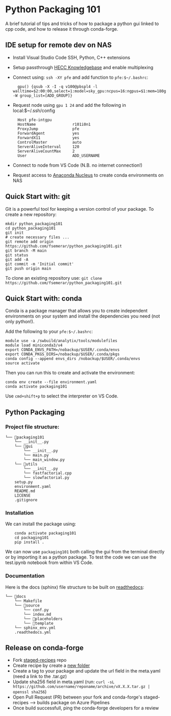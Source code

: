 # Python Packaging 101

A brief tutorial of tips and tricks of how to package a python gui linked to cpp code, 
and how to release it through conda-forge.


## IDE setup for remote dev on NAS

- Install Visual Studio Code SSH, Python, C++ extensions
- Setup passthrough [HECC Knowledgebase](https://www.nas.nasa.gov/hecc/support/kb/setting-up-ssh-passthrough_232.html) and enable multiplexing
- Connect using: `ssh -XY pfe` and add function to `pfe:$~/.bashrc`:

        gpu() {qsub -X -I -q v100@pbspl4 -l walltime=$2:00:00,select=1:model=sky_gpu:ncpus=16:ngpus=$1:mem=180g,place=vscatter:shared -W group_list=[ADD_GROUP]}

- Request node using `gpu 1 24` and add the following in local:$~/.ssh/config

        Host pfe-intgpu
        HostName                r101i0n1
        ProxyJump               pfe
        ForwardAgent            yes
        ForwardX11              yes
        ControlMaster           auto
        ServerAliveInterval     120
        ServerAliveCountMax     2
        User                    ADD_USERNAME

- Connect to node from VS Code (N.B. no internet connection!)
- Request access to [Anaconda Nucleus](https://www.nas.nasa.gov/hecc/support/kb/managing-and-installing-python-packages-in-conda-environments_627.html) to create conda environments on NAS


## Quick Start with: git

Git is a powerful tool for keeping a version control of your package. To create a new repository:

```
mkdir python_packaging101
cd python_packaging101
git init
# create necessary files ...
git remote add origin https://github.com/fsemerar/python_packaging101.git
git branch -M main
git status
git add -A
git commit -m 'Initial commit'
git push origin main
```

To clone an existing repository use: `git clone https://github.com/fsemerar/python_packaging101.git`


## Quick Start with: conda

Conda is a package manager that allows you to create independent environments on your system and 
install the dependencies you need (not only python!).

Add the following to your `pfe:$~/.bashrc`: 

```
module use -a /swbuild/analytix/tools/modulefiles
module load miniconda3/v4
export CONDA_ENVS_PATH=/nobackup/$USER/.conda/envs
export CONDA_PKGS_DIRS=/nobackup/$USER/.conda/pkgs
conda config --append envs_dirs /nobackup/$USER/.conda/envs
source activate
```

Then you can run this to create and activate the environment:

```
conda env create --file environment.yaml 
conda activate packaging101
```

Use `cmd+shift+p` to select the interpreter on VS Code. 


## Python Packaging

### Project file structure:
```
└── 📁packaging101
    └── __init__.py
    └── 📁gui
        └── __init__.py
        └── main.py
        └── main_window.py
    └── 📁utils
        └── __init__.py
        └── fastfactorial.cpp
        └── slowfactorial.py
    setup.py
    environment.yaml
    README.md
    LICENSE
    .gitignore
```

### Installation

We can install the package using: 

        conda activate packaging101
        cd packaging101
        pip install .

We can now use `packaging101` both calling the gui from the terminal directly or by importing it as a python package.
To test the code we can use the test.ipynb notebook from within VS Code.

### Documentation

Here is the docs (sphinx) file structure to be built on [readthedocs](https://readthedocs.org/):
```
└── 📁docs
    └── Makefile
    └── 📁source
        └── conf.py
        └── index.md
        └── 📁placeholders
        └── 📁template
    └── sphinx_env.yml
    .readthedocs.yml
```

## Release on conda-forge

- Fork [staged-recipes](https://github.com/conda-forge/staged-recipes) repo
- Create recipe by create a [new folder](https://github.com/fsemerar/staged-recipes/tree/packaging101/recipes)
- Create a tag to your package and update the url field in the meta.yaml (need a link to the .tar.gz)
- Update sha256 field in meta.yaml (run: `curl -sL https://github.com/username/reponame/archive/vX.X.X.tar.gz | openssl sha256`)
- Open Pull Request (PR) between your fork and conda-forge's staged-recipes --> builds package on Azure Pipelines
- Once build successfull, ping the conda-forge developers for a review
